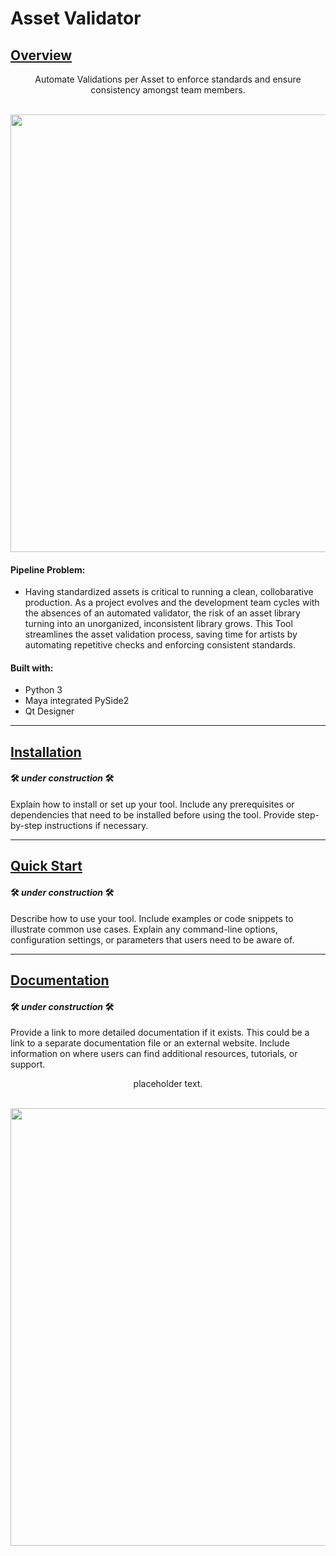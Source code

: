 # Asset Validator

## <ins>Overview</ins>

<div align="center">
Automate Validations per Asset to enforce standards and ensure consistency amongst team members.
</div>
<br>

<p align="center">  
<img src="https://github.com/BlakeXYZ/Maya-Tools/assets/37947050/432e6654-deda-4edb-a626-bb0d40c06a76" width="700">
</p>


#### Pipeline Problem:
- Having standardized assets is critical to running a clean, collobarative production. As a project evolves and the development team cycles with the absences of an automated validator, the risk of an asset library turning into an unorganized, inconsistent library grows. This Tool streamlines the asset validation process, saving time for artists by automating repetitive checks and enforcing consistent standards. 




#### Built with:
- Python 3
- Maya integrated PySide2
- Qt Designer


______
## <ins>Installation</ins>

#### 🛠️ <em>under construction</em> 🛠️

Explain how to install or set up your tool. Include any prerequisites or dependencies that need to be installed before using the tool. Provide step-by-step instructions if necessary.

____________
## <ins>Quick Start</ins>

#### 🛠️ <em>under construction</em> 🛠️

Describe how to use your tool. Include examples or code snippets to illustrate common use cases. Explain any command-line options, configuration settings, or parameters that users need to be aware of.

______
## <ins>Documentation</ins>

#### 🛠️ <em>under construction</em> 🛠️

Provide a link to more detailed documentation if it exists. This could be a link to a separate documentation file or an external website. Include information on where users can find additional resources, tutorials, or support.


<div align="center">placeholder text.
</div>
<br>



<p align="center">
   
<img src="" width="700">
</p>
